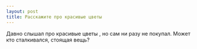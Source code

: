 ```yaml
---
layout: post 
title: Расскажите про красивые цветы 
--- 
```

Давно слышал про красивые цветы , но сам ни разу не покупал. Может кто сталкивался, стоящая вещь?